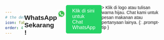 ```yaml
---
# the default layout is 'page'
icon: fab fa-whatsapp
order: 4
---
```


## WhatsApp Sekarang !

[![WhatsApp](/assets/img/logos/whatsapp-rm-apayaa.png)](https://wa.me/6282288898556)

<div class="whatsapp-button-container">
    <a href="https://wa.me/6282288898556" class="whatsapp-button" target="_blank">
        Klik di sini untuk Chat WhatsApp
    </a>
</div>
 
<style>
body {
    display: flex;
    justify-content: left;
    align-items: left;
    height: 100vh;
    margin: 0;
    font-family: Arial, sans-serif;
}

.whatsapp-button-container {
    text-align: left;
}

.whatsapp-button {
    display: inline-block;
    padding: 10px 20px;
    background-color: #25D366; /* WhatsApp green color */
    color: white;
    font-size: 16px;
    text-decoration: none;
    border-radius: 5px;
    transition: background-color 0.3s ease;
}

.whatsapp-button:hover {
    background-color: #128C7E; /* Darker green on hover */
}
</style>



<p> </p>
> Klik di logo atau tulisan warna hijau. Chat kami untuk pesan makanan atau pertanyaan lainya.
{: .prompt-tip }
